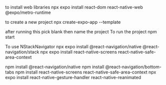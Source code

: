 to install web libraries
npx expo install react-dom react-native-web @expo/metro-runtime

to create a new project
npx create-expo-app --template

after running this pick blank
then name the project
To run the project
npm start

To use NStackNavigator
npx expo install @react-navigation/native @react-navigation/stack
npx expo install react-native-screens react-native-safe-area-context


npm install @react-navigation/native
npm install @react-navigation/bottom-tabs
npm install react-native-screens react-native-safe-area-context
npx expo install react-native-gesture-handler react-native-reanimated